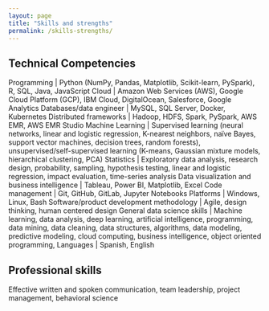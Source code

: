 ```yaml
---
layout: page
title: "Skills and strengths"
permalink: /skills-strengths/
---
```


## Technical Competencies 

Programming | Python (NumPy, Pandas, Matplotlib, Scikit-learn, PySpark), R, SQL, Java, JavaScript
Cloud | Amazon Web Services (AWS), Google Cloud Platform (GCP), IBM Cloud, DigitalOcean, Salesforce, Google Analytics
Databases/data engineer | MySQL, SQL Server, Docker, Kubernetes
Distributed frameworks | Hadoop, HDFS, Spark, PySpark, AWS EMR, AWS EMR Studio
Machine Learning | Supervised learning (neural networks, linear and logistic regression, K-nearest neighbors, naïve Bayes, support vector machines, decision trees, random forests), unsupervised/self-supervised learning (K-means, Gaussian mixture models, hierarchical clustering, PCA)
Statistics | Exploratory data analysis, research design, probability, sampling, hypothesis testing, linear and logistic regression, impact evaluation, time-series analysis
Data visualization and business intelligence | Tableau, Power BI, Matplotlib, Excel
Code management | Git, GitHub, GitLab, Jupyter Notebooks 
Platforms | Windows, Linux, Bash
Software/product development methodology | Agile, design thinking, human centered design
General data science skills | Machine learning, data analysis, deep learning, artificial intelligence, programming, data mining, data cleaning, data structures, algorithms, data modeling, predictive modeling, cloud computing, business intelligence, object oriented programming, 
Languages | Spanish, English

## Professional skills

Effective written and spoken communication, team leadership, project management, behavioral science
